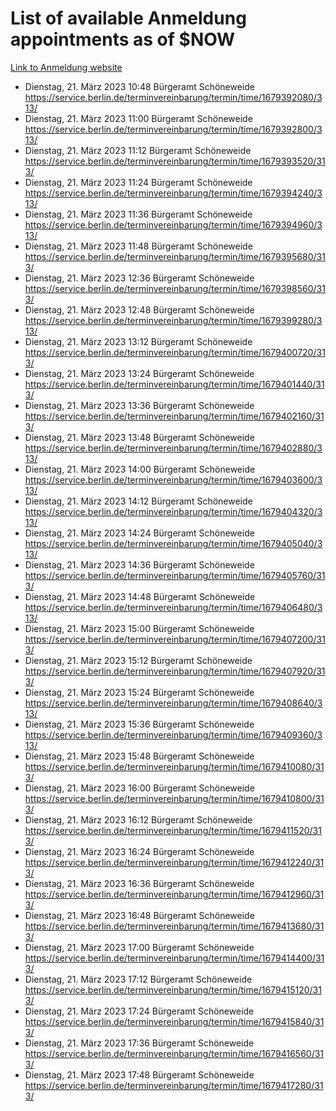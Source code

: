 # List of available Anmeldung appointments as of $NOW
[Link to Anmeldung website](https://service.berlin.de/terminvereinbarung/termin/tag.php?termin=1&anliegen[]=120686&dienstleisterlist=122210,122217,327316,122219,327312,122227,327314,122231,327346,122243,327348,122254,122252,329742,122260,329745,122262,329748,122271,327278,122273,327274,122277,327276,330436,122280,327294,122282,327290,122284,327292,122291,327270,122285,327266,122286,327264,122296,327268,150230,329760,122297,327286,122294,327284,122312,329763,122314,329775,122304,327330,122311,327334,122309,327332,317869,122281,327352,122279,329772,122283,122276,327324,122274,327326,122267,329766,122246,327318,122251,327320,122257,327322,122208,327298,122226,327300&herkunft=http%3A%2F%2Fservice.berlin.de%2Fdienstleistung%2F120686%2F)
- Dienstag, 21. März 2023 10:48 Bürgeramt Schöneweide https://service.berlin.de/terminvereinbarung/termin/time/1679392080/313/
- Dienstag, 21. März 2023 11:00 Bürgeramt Schöneweide https://service.berlin.de/terminvereinbarung/termin/time/1679392800/313/
- Dienstag, 21. März 2023 11:12 Bürgeramt Schöneweide https://service.berlin.de/terminvereinbarung/termin/time/1679393520/313/
- Dienstag, 21. März 2023 11:24 Bürgeramt Schöneweide https://service.berlin.de/terminvereinbarung/termin/time/1679394240/313/
- Dienstag, 21. März 2023 11:36 Bürgeramt Schöneweide https://service.berlin.de/terminvereinbarung/termin/time/1679394960/313/
- Dienstag, 21. März 2023 11:48 Bürgeramt Schöneweide https://service.berlin.de/terminvereinbarung/termin/time/1679395680/313/
- Dienstag, 21. März 2023 12:36 Bürgeramt Schöneweide https://service.berlin.de/terminvereinbarung/termin/time/1679398560/313/
- Dienstag, 21. März 2023 12:48 Bürgeramt Schöneweide https://service.berlin.de/terminvereinbarung/termin/time/1679399280/313/
- Dienstag, 21. März 2023 13:12 Bürgeramt Schöneweide https://service.berlin.de/terminvereinbarung/termin/time/1679400720/313/
- Dienstag, 21. März 2023 13:24 Bürgeramt Schöneweide https://service.berlin.de/terminvereinbarung/termin/time/1679401440/313/
- Dienstag, 21. März 2023 13:36 Bürgeramt Schöneweide https://service.berlin.de/terminvereinbarung/termin/time/1679402160/313/
- Dienstag, 21. März 2023 13:48 Bürgeramt Schöneweide https://service.berlin.de/terminvereinbarung/termin/time/1679402880/313/
- Dienstag, 21. März 2023 14:00 Bürgeramt Schöneweide https://service.berlin.de/terminvereinbarung/termin/time/1679403600/313/
- Dienstag, 21. März 2023 14:12 Bürgeramt Schöneweide https://service.berlin.de/terminvereinbarung/termin/time/1679404320/313/
- Dienstag, 21. März 2023 14:24 Bürgeramt Schöneweide https://service.berlin.de/terminvereinbarung/termin/time/1679405040/313/
- Dienstag, 21. März 2023 14:36 Bürgeramt Schöneweide https://service.berlin.de/terminvereinbarung/termin/time/1679405760/313/
- Dienstag, 21. März 2023 14:48 Bürgeramt Schöneweide https://service.berlin.de/terminvereinbarung/termin/time/1679406480/313/
- Dienstag, 21. März 2023 15:00 Bürgeramt Schöneweide https://service.berlin.de/terminvereinbarung/termin/time/1679407200/313/
- Dienstag, 21. März 2023 15:12 Bürgeramt Schöneweide https://service.berlin.de/terminvereinbarung/termin/time/1679407920/313/
- Dienstag, 21. März 2023 15:24 Bürgeramt Schöneweide https://service.berlin.de/terminvereinbarung/termin/time/1679408640/313/
- Dienstag, 21. März 2023 15:36 Bürgeramt Schöneweide https://service.berlin.de/terminvereinbarung/termin/time/1679409360/313/
- Dienstag, 21. März 2023 15:48 Bürgeramt Schöneweide https://service.berlin.de/terminvereinbarung/termin/time/1679410080/313/
- Dienstag, 21. März 2023 16:00 Bürgeramt Schöneweide https://service.berlin.de/terminvereinbarung/termin/time/1679410800/313/
- Dienstag, 21. März 2023 16:12 Bürgeramt Schöneweide https://service.berlin.de/terminvereinbarung/termin/time/1679411520/313/
- Dienstag, 21. März 2023 16:24 Bürgeramt Schöneweide https://service.berlin.de/terminvereinbarung/termin/time/1679412240/313/
- Dienstag, 21. März 2023 16:36 Bürgeramt Schöneweide https://service.berlin.de/terminvereinbarung/termin/time/1679412960/313/
- Dienstag, 21. März 2023 16:48 Bürgeramt Schöneweide https://service.berlin.de/terminvereinbarung/termin/time/1679413680/313/
- Dienstag, 21. März 2023 17:00 Bürgeramt Schöneweide https://service.berlin.de/terminvereinbarung/termin/time/1679414400/313/
- Dienstag, 21. März 2023 17:12 Bürgeramt Schöneweide https://service.berlin.de/terminvereinbarung/termin/time/1679415120/313/
- Dienstag, 21. März 2023 17:24 Bürgeramt Schöneweide https://service.berlin.de/terminvereinbarung/termin/time/1679415840/313/
- Dienstag, 21. März 2023 17:36 Bürgeramt Schöneweide https://service.berlin.de/terminvereinbarung/termin/time/1679416560/313/
- Dienstag, 21. März 2023 17:48 Bürgeramt Schöneweide https://service.berlin.de/terminvereinbarung/termin/time/1679417280/313/
